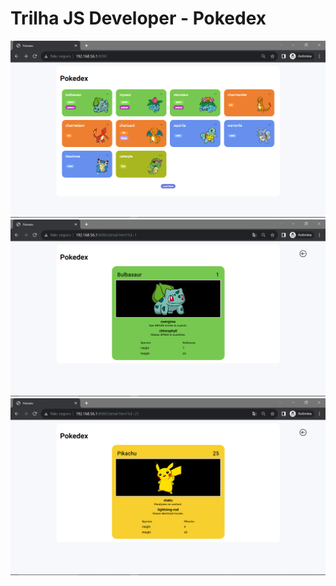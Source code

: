 # Trilha JS Developer - Pokedex
<img alt="" title="#" src="./img/index.png" />
<img alt="" title="#" src="./img/1.png" />
<img alt="" title="#" src="./img/2.png" />